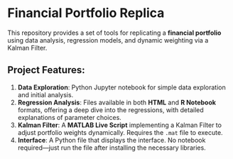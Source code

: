 # **Financial Portfolio Replica**

This repository provides a set of tools for replicating a **financial portfolio** using data analysis, regression models, and dynamic weighting via a Kalman Filter.

## **Project Features:**
1. **Data Exploration**: Python Jupyter notebook for simple data exploration and initial analysis.
2. **Regression Analysis**: Files available in both **HTML** and **R Notebook** formats, offering a deep dive into the regressions, with detailed explanations of parameter choices.
3. **Kalman Filter**: A **MATLAB Live Script** implementing a Kalman Filter to adjust portfolio weights dynamically. Requires the `.mat` file to execute.
4. **Interface**: A Python file that displays the interface. No notebook required—just run the file after installing the necessary libraries.
